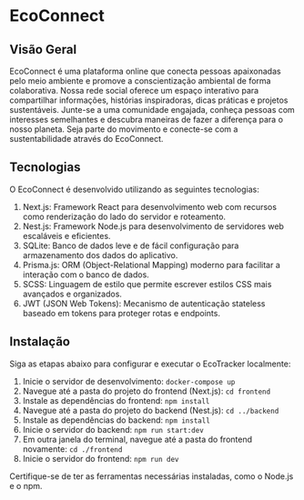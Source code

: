 # EcoConnect

## Visão Geral
EcoConnect é uma plataforma online que conecta pessoas apaixonadas pelo meio ambiente e promove a conscientização ambiental de forma colaborativa. Nossa rede social oferece um espaço interativo para compartilhar informações, histórias inspiradoras, dicas práticas e projetos sustentáveis. Junte-se a uma comunidade engajada, conheça pessoas com interesses semelhantes e descubra maneiras de fazer a diferença para o nosso planeta. Seja parte do movimento e conecte-se com a sustentabilidade através do EcoConnect.

## Tecnologias
O EcoConnect é desenvolvido utilizando as seguintes tecnologias:
1. Next.js: Framework React para desenvolvimento web com recursos como renderização do lado do servidor e roteamento.
2. Nest.js: Framework Node.js para desenvolvimento de servidores web escaláveis e eficientes.
3. SQLite: Banco de dados leve e de fácil configuração para armazenamento dos dados do aplicativo.
4. Prisma.js: ORM (Object-Relational Mapping) moderno para facilitar a interação com o banco de dados.
5. SCSS: Linguagem de estilo que permite escrever estilos CSS mais avançados e organizados.
5. JWT (JSON Web Tokens): Mecanismo de autenticação stateless baseado em tokens para proteger 
rotas e endpoints.

## Instalação
Siga as etapas abaixo para configurar e executar o EcoTracker localmente:
1. Inicie o servidor de desenvolvimento: `docker-compose up`
2. Navegue até a pasta do projeto do frontend (Next.js): `cd frontend`
3. Instale as dependências do frontend: `npm install`
4. Navegue até a pasta do projeto do backend (Nest.js): `cd ../backend`
5. Instale as dependências do backend: `npm install`
6. Inicie o servidor do backend: `npm run start:dev`
7. Em outra janela do terminal, navegue até a pasta do frontend novamente: `cd ./frontend`
8. Inicie o servidor do frontend: `npm run dev`

Certifique-se de ter as ferramentas necessárias instaladas, como o Node.js e o npm.